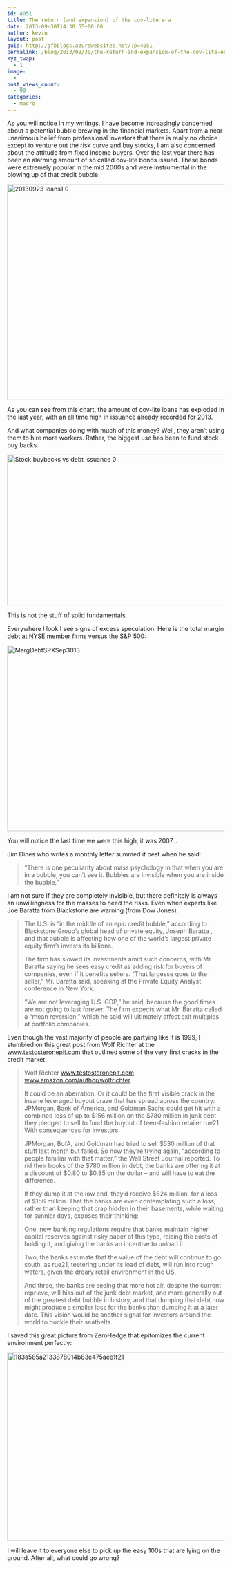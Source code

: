 ```yaml
---
id: 4051
title: The return (and expansion) of the cov-lite era
date: 2013-09-30T14:30:55+00:00
author: kevin
layout: post
guid: http://gfbblogs.azurewebsites.net/?p=4051
permalink: /blog/2013/09/30/the-return-and-expansion-of-the-cov-lite-era/
xyz_twap:
  - 1
image:
  - 
post_views_count:
  - 90
categories:
  - macro
---
```

As you will notice in my writings, I have become increasingly concerned about a potential bubble brewing in the financial markets. Apart from a near unanimous belief from professional investors that there is really no choice except to venture out the risk curve and buy stocks, I am also concerned about the attitude from fixed income buyers. Over the last year there has been an alarming amount of so called cov-lite bonds issued. These bonds were extremely popular in the mid 2000s and were instrumental in the blowing up of that credit bubble.

<img class="aligncenter" style="margin-left: auto;margin-right: auto" title="20130923_loans1_0.jpg" alt="20130923 loans1 0" src="http://themacrotourist.com/blogs/2013/09/20130923_loans1_0.jpg" width="600" height="499" border="0" />

As you can see from this chart, the amount of cov-lite loans has exploded in the last year, with an all time high in issuance already recorded for 2013.

And what companies doing with much of this money? Well, they aren&#8217;t using them to hire more workers. Rather, the biggest use has been to fund stock buy backs.

<img class="aligncenter" style="margin-left: auto;margin-right: auto" title="Stock buybacks vs debt issuance_0.jpg" alt="Stock buybacks vs debt issuance 0" src="http://themacrotourist.com/blogs/2013/09/Stock-buybacks-vs-debt-issuance_0.jpg" width="600" height="349" border="0" />

This is not the stuff of solid fundamentals.

Everywhere I look I see signs of excess speculation. Here is the total margin debt at NYSE member firms versus the S&P 500:

<img class="aligncenter" style="margin-left: auto;margin-right: auto" title="MargDebtSPXSep3013.gif" alt="MargDebtSPXSep3013" src="http://themacrotourist.com/blogs/2013/09/MargDebtSPXSep3013.gif" width="600" height="429" border="0" />

You will notice the last time we were this high, it was 2007…

Jim Dines who writes a monthly letter summed it best when he said:

> “There is one peculiarity about mass psychology in that when you are in a bubble, you can’t see it. Bubbles are invisible when you are inside the bubble,”

I am not sure if they are completely invisible, but there definitely is always an unwillingness for the masses to heed the risks. Even when experts like Joe Baratta from Blackstone are warning (from Dow Jones):

> The U.S. is &#8220;in the middle of an epic credit bubble,&#8221; according to Blackstone Group&#8217;s global head of private equity, Joseph Baratta , and that bubble is affecting how one of the world&#8217;s largest private equity firm&#8217;s invests its billions.
> 
> The firm has slowed its investments amid such concerns, with Mr. Baratta saying he sees easy credit as adding risk for buyers of companies, even if it benefits sellers. &#8220;That largesse goes to the seller,&#8221; Mr. Baratta said, speaking at the Private Equity Analyst conference in New York.
> 
> &#8220;We are not leveraging U.S. GDP,&#8221; he said, because the good times are not going to last forever. The firm expects what Mr. Baratta called a &#8220;mean reversion,&#8221; which he said will ultimately affect exit multiples at portfolio companies.

Even though the vast majority of people are partying like it is 1999, I stumbled on this great post from Wolf Richter at the www.testosteronepit.com that outlined some of the very first cracks in the credit market:

> Wolf Richter www.testosteronepit.com www.amazon.com/author/wolfrichter
> 
> It could be an aberration. Or it could be the first visible crack in the insane leveraged buyout craze that has spread across the country: JPMorgan, Bank of America, and Goldman Sachs could get hit with a combined loss of up to $156 million on the $780 million in junk debt they pledged to sell to fund the buyout of teen-fashion retailer rue21. With consequences for investors.
> 
> JPMorgan, BofA, and Goldman had tried to sell $530 million of that stuff last month but failed. So now they’re trying again, “according to people familiar with that matter,” the Wall Street Journal reported. To rid their books of the $780 million in debt, the banks are offering it at a discount of $0.80 to $0.85 on the dollar – and will have to eat the difference.
> 
> If they dump it at the low end, they’d receive $624 million, for a loss of $156 million. That the banks are even contemplating such a loss, rather than keeping that crap hidden in their basements, while waiting for sunnier days, exposes their thinking:
> 
> One, new banking regulations require that banks maintain higher capital reserves against risky paper of this type, raising the costs of holding it, and giving the banks an incentive to unload it.
> 
> Two, the banks estimate that the value of the debt will continue to go south, as rue21, teetering under its load of debt, will run into rough waters, given the dreary retail environment in the US.
> 
> And three, the banks are seeing that more hot air, despite the current reprieve, will hiss out of the junk debt market, and more generally out of the greatest debt bubble in history, and that dumping that debt now might produce a smaller loss for the banks than dumping it at a later date. This vision would be another signal for investors around the world to buckle their seatbelts.

I saved this great picture from ZeroHedge that epitomizes the current environment perfectly:

<img class="aligncenter" style="margin-left: auto;margin-right: auto" title="183a585a2133878014b83e475aee1f21.jpeg" alt="183a585a2133878014b83e475aee1f21" src="http://themacrotourist.com/blogs/2013/09/183a585a2133878014b83e475aee1f21.jpeg" width="600" height="436" border="0" />

I will leave it to everyone else to pick up the easy 100s that are lying on the ground. After all, what could go wrong?